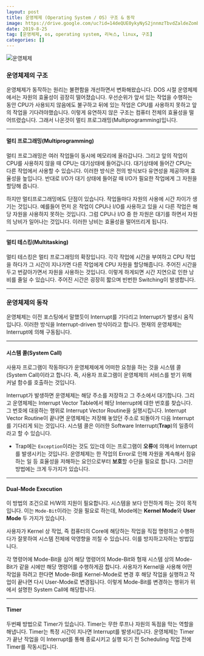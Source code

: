 ```yaml
---
layout: post
title: 운영체제 (Operating System / OS) 구조 & 동작
image: https://drive.google.com/uc?id=14deQUE0ykyNyS2jnnmzTbvdZaldeZomb
date: 2019-8-25
tag: [운영체제, os, operating system, 리눅스, linux, 구조]
categories: []
---
```

![운영체제](https://drive.google.com/uc?id=14deQUE0ykyNyS2jnnmzTbvdZaldeZomb)

### 운영체제의 구조

운영체제가 동작하는 원리는 불편함을 개선하면서 변화해왔습니다. 
DOS 시절 운영체제에서는 자원의 효율성이 굉장히 떨어졌습니다. 
우선순위가 앞서 있는 작업을 수행하는 동안 CPU가 사용되지 않음에도 불구하고 
뒤에 있는 작업은 CPU를 사용하지 못하고 앞의 작업을 기다려야했습니다. 
이렇게 유연하지 않은 구조는 컴퓨터 전체의 효율성을 떨어뜨렸습니다. 
그래서 나온것이 멀티 프로그래밍(Multiprogramming)입니다.

***

#### 멀티 프로그래밍(Multiprogramming)

멀티 프로그래밍은 여러 작업들이 동시에 메모리에 올라갑니다.
그리고 앞의 작업이 CPU를 사용하지 않을 때 CPU는 대기상태에 들어갑니다. 
대기상태에 들어간 CPU는 다른 작업에서 사용할 수 있습니다. 
이러한 방식은 전의 방식보다 유연성을 제공하며 효율성을 높입니다. 반대로 I/O가 
대기 상태에 들어갈 때 I/O가 필요한 작업에게 그 자원을 할당해 줍니다. 

하지만 멀티프로그래밍에도 단점이 있습니다. 작업들마다 자원의 사용에 시간 차이가
생기는 것입니다. 예를들어 먼저 온 작업이 CPU나 I/O를 사용하고 있을 시 다른 작업은 
해당 자원을 사용하지 못하는 것입니다. 그럼 CPU나 I/O 중 한 자원은 대기를 하면서 
자원의 낭비가 일어나는 것입니다. 이러한 낭비는 효율성을 떨어뜨리게 됩니다.

***

#### 멀티 테스킹(Multitasking)

멀티 테스킹은 멀티 프로그래밍의 확장입니다. 
각각 작업에 시간을 부여하고 CPU 작업을 하다가 그 시간이 지나가면 다른 작업에게 
CPU 자원을 할당해줍니다. 주어진 시간을 두고 번갈아가면서 자원을 사용하는 것입니다. 
이렇게 하게되면 시간 지연으로 인한 낭비를 줄일 수 있습니다. 
주어진 시간은 굉장히 짧으며 빈번한 Switching이 발생합니다.

***

### 운영체제의 동작

운영체제는 이전 포스팅에서 말했듯이 Interrupt를 기다리고 Interrupt가 발생시 움직입니다.
이러한 방식을 Interrupt-driven 방식이라고 합니다. 현재의 운영체제는 Interrupt에 의해 구동됩니다.

***

#### 시스템 콜(System Call)

사용자 프로그램이 작동하다가 운영체제에게 어떠한 요청을 하는 것을 시스템 콜(System Call)이라고
합니다. 즉, 사용자 <span class="emphasis">프로그램이 운영체제의 서비스를 받기 위해 커널 함수를 호출</span>하는 것입니다. 

Interrupt가 발생하면 운영체제는 해당 주소를 저장하고 그 주소에서 대기합니다. 
그리고 운영체제는 <span class="emphasis">Interrupt Vector Table</span>에서 해당 Interrupt에 대한 번호를 찾습니다.
그 번호에 대응하는 행위로 <span class="emphasis">Interrupt Vector Routine</span>을 실행시킵니다.
Interrupt Vector Routine이 끝나면 운영체제는 저장해 놓았던 주소로 되돌아가 다음 Interrupt를 
기다리게 되는 것입니다. 
시스템 콜은 이러한 Software Interrupt(**Trap**)의 일종이라고 할 수 있습니다.

* Trap에는 ``Exception``이라는 것도 있는데 이는 프로그램이 **오류**에 의해서 Interrupt를 발생시키는 것입니다.
운영체제는 한 작업의 Error로 인해 자원을 계속해서 점유하는 일 등 효율성을 저해하는 요인으로부터
**보호**할 수단을 필요로 합니다. 그러한 방법에는 크게 두가지가 있습니다. 

***

#### Dual-Mode Execution

이 방법의 조건으로 H/W의 지원이 필요합니다. 시스템을 보다 안전하게 하는 것이 목적입니다. 
이는 ``Mode-Bit``이라는 것을 필요로 하는데, Mode에는 **Kernel Mode**와 **User Mode** 두 가지가 
있습니다.

사용자가 Kernel 상 작업, 즉 컴퓨터의 Core에 해당하는 작업을 직접 명령하고 수행하다가 
잘못하여 시스템 전체에 악영향을 끼칠 수 있습니다. 이를 방지하고자하는 방법입니다. 

각 명령어에 Mode-Bit을 심어 해당 명령어의 Mode-Bit와 형재 시스템 상의 Mode-Bit가 
같을 시에만 해당 명령어를 수행하게끔 합니다.
사용자가 Kernel을 사용해 어떤 작업을 하려고 한다면 Mode-Bit를 Kernel-Mode로 변경 후 
해당 작업을 실행하고 작업이 끝나면 다시 User-Mode로 변경됩니다. 
이렇게 Mode-Bit를 변경하는 행위가 위에서 설명한 System Call에 해당합니다. 

***

#### Timer

두번째 방법으로 Timer가 있습니다. Timer는 무한 루프나 자원의 독점을 막는 역할을 해냅니다.
Timer는 특정 시간이 지나면 Interrupt를 발생시킵니다. 운영체제는 Timer가 끝난 작업을 
이 Interrupt를 통해 종료시키고 실행 되기 전 Scheduling 작업 전에 Timer를 작동시킵니다.
